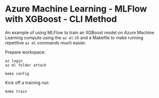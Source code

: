 # Azure Machine Learning - MLFlow with XGBoost - CLI Method
An example of using MLFlow to train an XGBoost model on Azure Machine Learning compute using the `az ml` cli and a Makefile to make running repetitive `az ml` commands much easier.

Prepare workspace:
```shell
az login
az ml folder attach

make config
```

Kick off a training run:
```shell
make train
```

<!-- TODO: Add architectural diagram -->

